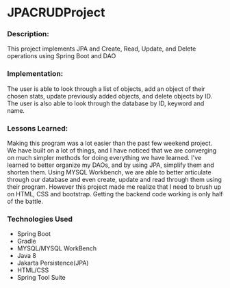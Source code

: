 # JPACRUDProject


### Description:
This project implements JPA and Create, Read, Update, and Delete operations using Spring Boot and DAO

### Implementation:
The user is able to look through a list of objects, add an object of their chosen stats, update previously added objects, and delete objects by ID. The user is also able to look through the database by ID, keyword and name.

### Lessons Learned:
Making this program was a lot easier than the past few weekend project. We have built on a lot of things, and I have noticed that we are converging on much simpler methods for doing everything we have learned. I've learned to better organize my DAOs, and by using JPA, simplify them and shorten them. Using MYSQL Workbench, we are able to better articulate through our database and even create, update and read through them using their program. However this project made me realize that I need to brush up on HTML, CSS and bootstrap. Getting the backend code working is only half of the battle. 


### Technologies Used

- Spring Boot
- Gradle
- MYSQL/MYSQL WorkBench
- Java 8
- Jakarta Persistence(JPA)
- HTML/CSS
- Spring Tool Suite
